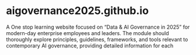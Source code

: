# aigovernance2025.github.io
A One stop learning  website focused on “Data & AI Governance in 2025” for modern-day enterprise employees and leaders. The module should thoroughly explore principles, guidelines, frameworks, and tools relevant to contemporary AI governance, providing detailed information for each
